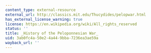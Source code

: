 ```yaml
---
content_type: external-resource
external_url: http://classics.mit.edu/Thucydides/pelopwar.html
has_external_license_warning: true
license: https://en.wikipedia.org/wiki/All_rights_reserved
status: ''
title: _History of the Peloponnesian War_
uid: 3ab0fc4a-50e2-4a44-9bba-7236ea3ae59a
wayback_url: ''
---
```


